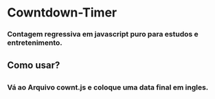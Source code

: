 # Cowntdown-Timer
<h3> Contagem regressiva em javascript puro para estudos e entretenimento. <h3>

<h2> Como usar? <h2>
<h3> Vá ao Arquivo cownt.js e coloque uma data final em ingles. <h3>

